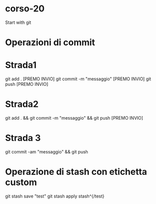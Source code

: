 # corso-20
Start with git

# Operazioni di commit
# Strada1
git add . [PREMO INVIO]
git commit -m "messaggio" [PREMO INVIO]
git push [PREMO INVIO]
# Strada2
git add . && git commit -m "messaggio" && git push [PREMO INVIO]
# Strada 3
git commit -am "messaggio" && git push

# Operazione di stash con etichetta custom
git stash save "test"
git stash apply stash^{/test}
